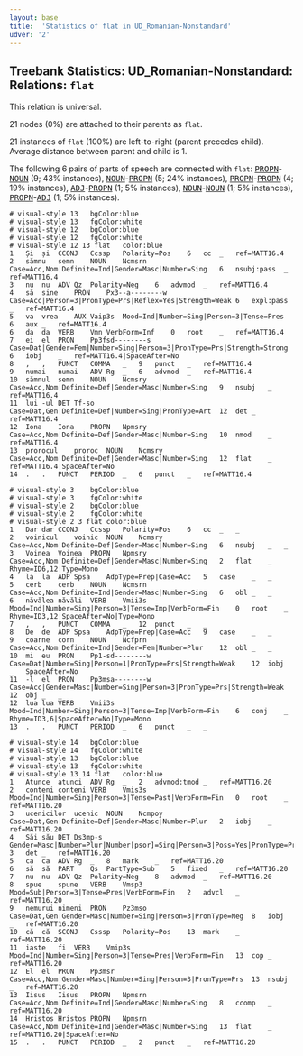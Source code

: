 ```yaml
---
layout: base
title:  'Statistics of flat in UD_Romanian-Nonstandard'
udver: '2'
---
```


## Treebank Statistics: UD_Romanian-Nonstandard: Relations: `flat`

This relation is universal.

21 nodes (0%) are attached to their parents as `flat`.

21 instances of `flat` (100%) are left-to-right (parent precedes child).
Average distance between parent and child is 1.

The following 6 pairs of parts of speech are connected with `flat`: <tt><a href="ro_nonstandard-pos-PROPN.html">PROPN</a></tt>-<tt><a href="ro_nonstandard-pos-NOUN.html">NOUN</a></tt> (9; 43% instances), <tt><a href="ro_nonstandard-pos-NOUN.html">NOUN</a></tt>-<tt><a href="ro_nonstandard-pos-PROPN.html">PROPN</a></tt> (5; 24% instances), <tt><a href="ro_nonstandard-pos-PROPN.html">PROPN</a></tt>-<tt><a href="ro_nonstandard-pos-PROPN.html">PROPN</a></tt> (4; 19% instances), <tt><a href="ro_nonstandard-pos-ADJ.html">ADJ</a></tt>-<tt><a href="ro_nonstandard-pos-PROPN.html">PROPN</a></tt> (1; 5% instances), <tt><a href="ro_nonstandard-pos-NOUN.html">NOUN</a></tt>-<tt><a href="ro_nonstandard-pos-NOUN.html">NOUN</a></tt> (1; 5% instances), <tt><a href="ro_nonstandard-pos-PROPN.html">PROPN</a></tt>-<tt><a href="ro_nonstandard-pos-ADJ.html">ADJ</a></tt> (1; 5% instances).


~~~ conllu
# visual-style 13	bgColor:blue
# visual-style 13	fgColor:white
# visual-style 12	bgColor:blue
# visual-style 12	fgColor:white
# visual-style 12 13 flat	color:blue
1	Și	și	CCONJ	Ccssp	Polarity=Pos	6	cc	_	ref=MATT16.4
2	sămnu	semn	NOUN	Ncmsrn	Case=Acc,Nom|Definite=Ind|Gender=Masc|Number=Sing	6	nsubj:pass	_	ref=MATT16.4
3	nu	nu	ADV	Qz	Polarity=Neg	6	advmod	_	ref=MATT16.4
4	să	sine	PRON	Px3--a--------w	Case=Acc|Person=3|PronType=Prs|Reflex=Yes|Strength=Weak	6	expl:pass	_	ref=MATT16.4
5	va	vrea	AUX	Vaip3s	Mood=Ind|Number=Sing|Person=3|Tense=Pres	6	aux	_	ref=MATT16.4
6	da	da	VERB	Vmn	VerbForm=Inf	0	root	_	ref=MATT16.4
7	ei	el	PRON	Pp3fsd--------s	Case=Dat|Gender=Fem|Number=Sing|Person=3|PronType=Prs|Strength=Strong	6	iobj	_	ref=MATT16.4|SpaceAfter=No
8	,	,	PUNCT	COMMA	_	9	punct	_	ref=MATT16.4
9	numai	numai	ADV	Rg	_	6	advmod	_	ref=MATT16.4
10	sămnul	semn	NOUN	Ncmsry	Case=Acc,Nom|Definite=Def|Gender=Masc|Number=Sing	9	nsubj	_	ref=MATT16.4
11	lui	-ul	DET	Tf-so	Case=Dat,Gen|Definite=Def|Number=Sing|PronType=Art	12	det	_	ref=MATT16.4
12	Iona	Iona	PROPN	Npmsry	Case=Acc,Nom|Definite=Def|Gender=Masc|Number=Sing	10	nmod	_	ref=MATT16.4
13	prorocul	proroc	NOUN	Ncmsry	Case=Acc,Nom|Definite=Def|Gender=Masc|Number=Sing	12	flat	_	ref=MATT16.4|SpaceAfter=No
14	.	.	PUNCT	PERIOD	_	6	punct	_	ref=MATT16.4

~~~


~~~ conllu
# visual-style 3	bgColor:blue
# visual-style 3	fgColor:white
# visual-style 2	bgColor:blue
# visual-style 2	fgColor:white
# visual-style 2 3 flat	color:blue
1	Dar	dar	CCONJ	Ccssp	Polarity=Pos	6	cc	_	_
2	voinicul	voinic	NOUN	Ncmsry	Case=Acc,Nom|Definite=Def|Gender=Masc|Number=Sing	6	nsubj	_	_
3	Voinea	Voinea	PROPN	Npmsry	Case=Acc,Nom|Definite=Def|Gender=Masc|Number=Sing	2	flat	_	Rhyme=ID6,12|Type=Mono
4	la	la	ADP	Spsa	AdpType=Prep|Case=Acc	5	case	_	_
5	cerb	cerb	NOUN	Ncmsrn	Case=Acc,Nom|Definite=Ind|Gender=Masc|Number=Sing	6	obl	_	_
6	năvălea	năvăli	VERB	Vmii3s	Mood=Ind|Number=Sing|Person=3|Tense=Imp|VerbForm=Fin	0	root	_	Rhyme=ID3,12|SpaceAfter=No|Type=Mono
7	,	,	PUNCT	COMMA	_	12	punct	_	_
8	De	de	ADP	Spsa	AdpType=Prep|Case=Acc	9	case	_	_
9	coarne	corn	NOUN	Ncfprn	Case=Acc,Nom|Definite=Ind|Gender=Fem|Number=Plur	12	obl	_	_
10	mi	eu	PRON	Pp1-sd--------w	Case=Dat|Number=Sing|Person=1|PronType=Prs|Strength=Weak	12	iobj	_	SpaceAfter=No
11	-l	el	PRON	Pp3msa--------w	Case=Acc|Gender=Masc|Number=Sing|Person=3|PronType=Prs|Strength=Weak	12	obj	_	_
12	lua	lua	VERB	Vmii3s	Mood=Ind|Number=Sing|Person=3|Tense=Imp|VerbForm=Fin	6	conj	_	Rhyme=ID3,6|SpaceAfter=No|Type=Mono
13	.	.	PUNCT	PERIOD	_	6	punct	_	_

~~~


~~~ conllu
# visual-style 14	bgColor:blue
# visual-style 14	fgColor:white
# visual-style 13	bgColor:blue
# visual-style 13	fgColor:white
# visual-style 13 14 flat	color:blue
1	Atunce	atunci	ADV	Rg	_	2	advmod:tmod	_	ref=MATT16.20
2	conteni	conteni	VERB	Vmis3s	Mood=Ind|Number=Sing|Person=3|Tense=Past|VerbForm=Fin	0	root	_	ref=MATT16.20
3	ucenicilor	ucenic	NOUN	Ncmpoy	Case=Dat,Gen|Definite=Def|Gender=Masc|Number=Plur	2	iobj	_	ref=MATT16.20
4	Săi	său	DET	Ds3mp-s	Gender=Masc|Number=Plur|Number[psor]=Sing|Person=3|Poss=Yes|PronType=Prs	3	det	_	ref=MATT16.20
5	ca	ca	ADV	Rg	_	8	mark	_	ref=MATT16.20
6	să	să	PART	Qs	PartType=Sub	5	fixed	_	ref=MATT16.20
7	nu	nu	ADV	Qz	Polarity=Neg	8	advmod	_	ref=MATT16.20
8	spue	spune	VERB	Vmsp3	Mood=Sub|Person=3|Tense=Pres|VerbForm=Fin	2	advcl	_	ref=MATT16.20
9	nemurui	nimeni	PRON	Pz3mso	Case=Dat,Gen|Gender=Masc|Number=Sing|Person=3|PronType=Neg	8	iobj	_	ref=MATT16.20
10	că	că	SCONJ	Csssp	Polarity=Pos	13	mark	_	ref=MATT16.20
11	iaste	fi	VERB	Vmip3s	Mood=Ind|Number=Sing|Person=3|Tense=Pres|VerbForm=Fin	13	cop	_	ref=MATT16.20
12	El	el	PRON	Pp3msr	Case=Acc,Nom|Gender=Masc|Number=Sing|Person=3|PronType=Prs	13	nsubj	_	ref=MATT16.20
13	Iisus	Iisus	PROPN	Npmsrn	Case=Acc,Nom|Definite=Ind|Gender=Masc|Number=Sing	8	ccomp	_	ref=MATT16.20
14	Hristos	Hristos	PROPN	Npmsrn	Case=Acc,Nom|Definite=Ind|Gender=Masc|Number=Sing	13	flat	_	ref=MATT16.20|SpaceAfter=No
15	.	.	PUNCT	PERIOD	_	2	punct	_	ref=MATT16.20

~~~


